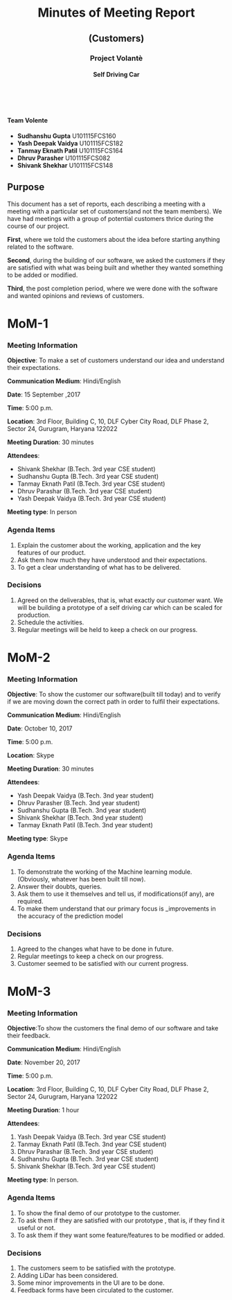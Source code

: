 <div align=center>
  <h1>Minutes of Meeting Report</h1>
  <h2>(Customers)</h2>
  <h3>Project Volantè</h3>
  <h4> Self Driving Car </h4><br />
</div><br /><br />

#### Team Volente
- **Sudhanshu Gupta** U101115FCS160
- **Yash Deepak Vaidya** U101115FCS182
- **Tanmay Eknath Patil** U101115FCS164
- **Dhruv Parasher** U101115FCS082
- **Shivank Shekhar** U101115FCS148

## Purpose

This document has a set of reports, each describing a meeting with a meeting 
with a particular set of customers(and not the team members). We have had meetings
with a group of potential customers thrice during the course of our project.

**First**, where we told the customers about the idea before starting anything related to the software.

**Second**, during the building of our software, we asked the customers if they are
    satisfied with what was being built and whether they wanted something to be added or modified.

**Third**, the post completion period, where we were done with the software and wanted 
    opinions and reviews of customers.

# MoM-1

### Meeting Information

**Objective**: To make a set of customers understand our idea and understand their expectations.

**Communication Medium**: Hindi/English

**Date**: 15 September ,2017  

**Time**: 5:00 p.m. 

**Location**: 3rd Floor, Building C, 10, DLF Cyber City Road, DLF Phase 2, Sector 24, Gurugram, Haryana 122022

**Meeting Duration**: 30 minutes

**Attendees**:

- Shivank Shekhar (B.Tech. 3rd year CSE student)
- Sudhanshu Gupta (B.Tech. 3rd year CSE student)
- Tanmay Eknath Patil (B.Tech. 3rd year CSE student)
- Dhruv Parashar (B.Tech. 3rd year CSE student)
- Yash Deepak Vaidya (B.Tech. 3rd year CSE student)

**Meeting type**: In person

### Agenda Items

1. Explain the customer about the working, application and the key features of our product.
2. Ask them how much they have understood and their expectations.
3. To get a clear understanding of what has to be delivered.

### Decisions

1. Agreed on the deliverables, that is, what exactly our customer want. We will be building a prototype of a self driving car which can be scaled for production.
2. Schedule the activities.
3. Regular meetings will be held to keep a check on our progress.


# MoM-2

### Meeting Information

**Objective**: To show the customer our software(built till today) and to verify 
if we are moving down the correct path in order to fulfil their expectations.  

**Communication Medium**: Hindi/English

**Date**: October 10, 2017

**Time**: 5:00 p.m.

**Location**: Skype 

**Meeting Duration**: 30 minutes

**Attendees**:
- Yash Deepak Vaidya (B.Tech. 3nd year student)
- Dhruv Parasher (B.Tech. 3nd year student)
- Sudhanshu Gupta (B.Tech. 3nd year student)
- Shivank Shekhar (B.Tech. 3nd year student)
- Tanmay Eknath Patil (B.Tech. 3nd year student)

**Meeting type**: Skype

### Agenda Items

1. To demonstrate the working of the Machine learning module. (Obviously, whatever has been built till now).
2. Answer their doubts, queries.
3. Ask them to use it themselves and tell us, if modifications(if any), are required.
4. To make them understand that our primary focus is _improvements in the accuracy of the prediction model


### Decisions

1. Agreed to the changes what have to be done in future.
2. Regular meetings to keep a check on our progress.
3. Customer seemed to be satisfied with our current progress.

# MoM-3

### Meeting Information

**Objective**:To show the customers the final demo of our software and take their feedback.

**Communication Medium**: Hindi/English

**Date**: November 20, 2017

**Time**: 5:00 p.m.

**Location**: 3rd Floor, Building C, 10, DLF Cyber City Road, DLF Phase 2, Sector 24, Gurugram, Haryana 122022

**Meeting Duration**: 1 hour

**Attendees**: 

1. Yash Deepak Vaidya (B.Tech. 3rd year CSE student)
2. Tanmay Eknath Patil (B.Tech. 3nd year CSE student)
3. Dhruv Parashar (B.Tech. 3nd year CSE student)
4. Sudhanshu Gupta (B.Tech. 3rd year CSE student)
5. Shivank Shekhar (B.Tech. 3rd year CSE student)

**Meeting type**: In person.

### Agenda Items

1. To show the final demo of our prototype to the customer.
2. To ask them if they are satisfied with our prototype , that is, if they find it useful or not.
3. To ask them if they want some feature/features to be modified or added.

### Decisions

1. The customers seem to be satisfied with the prototype.
2. Adding LiDar has been considered.
3. Some minor improvements in the UI are to be done.
4. Feedback forms have been circulated to the customer.
